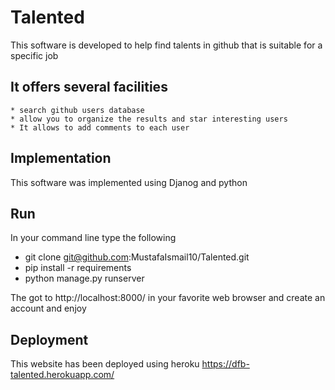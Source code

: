 # Talented

This software is developed to help find talents in github that is suitable for a specific job 

## It offers several facilities

    * search github users database 
    * allow you to organize the results and star interesting users
    * It allows to add comments to each user

## Implementation

This software was implemented using Djanog and python

## Run

In your command line type the following

* git clone git@github.com:MustafaIsmail10/Talented.git
* pip install -r requirements
* python manage.py runserver

The got to http://localhost:8000/ in your favorite web browser and create an account and enjoy

## Deployment

This website has been deployed using heroku
https://dfb-talented.herokuapp.com/